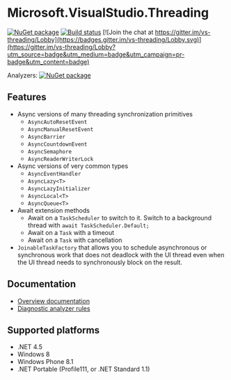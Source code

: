 Microsoft.VisualStudio.Threading
=================================

[![NuGet package](https://img.shields.io/nuget/v/Microsoft.VisualStudio.Threading.svg)](https://nuget.org/packages/Microsoft.VisualStudio.Threading)
[![Build status](https://ci.appveyor.com/api/projects/status/kv58v4d03td5ngna/branch/master?svg=true)](https://ci.appveyor.com/project/AArnott/vs-threading/branch/master)
[![Join the chat at https://gitter.im/vs-threading/Lobby](https://badges.gitter.im/vs-threading/Lobby.svg)](https://gitter.im/vs-threading/Lobby?utm_source=badge&utm_medium=badge&utm_campaign=pr-badge&utm_content=badge)

Analyzers: [![NuGet package](https://img.shields.io/nuget/v/Microsoft.VisualStudio.Threading.Analyzers.svg)](https://nuget.org/packages/Microsoft.VisualStudio.Threading.Analyzers)

## Features

* Async versions of many threading synchronization primitives
  * `AsyncAutoResetEvent`
  * `AsyncManualResetEvent`
  * `AsyncBarrier`
  * `AsyncCountdownEvent`
  * `AsyncSemaphore`
  * `AsyncReaderWriterLock`
* Async versions of very common types
  * `AsyncEventHandler`
  * `AsyncLazy<T>`
  * `AsyncLazyInitializer`
  * `AsyncLocal<T>`
  * `AsyncQueue<T>`
* Await extension methods
  * Await on a `TaskScheduler` to switch to it.
    Switch to a background thread with `await TaskScheduler.Default;`
  * Await on a `Task` with a timeout
  * Await on a `Task` with cancellation  
* `JoinableTaskFactory` that allows you to schedule asynchronous or synchronous work
  that does not deadlock with the UI thread even when the UI thread needs to
  synchronously block on the result.

## Documentation

* [Overview documentation](doc/index.md) 
* [Diagnostic analyzer rules](doc/analyzers/index.md)

## Supported platforms

* .NET 4.5
* Windows 8
* Windows Phone 8.1
* .NET Portable (Profile111, or .NET Standard 1.1)

[1]: https://nuget.org/packages/Microsoft.VisualStudio.Threading "Microsoft.VisualStudio.Threading NuGet package"
